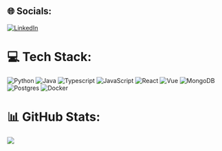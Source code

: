 ## 🌐 Socials:
[![LinkedIn](https://img.shields.io/badge/LinkedIn-%230077B5.svg?logo=linkedin&logoColor=white)](https://linkedin.com/in/https://www.linkedin.com/in/ziyad-bouazara) 

# 💻 Tech Stack:
![Python](https://img.shields.io/badge/Python-3776AB?style=for-the-badge&logo=python&logoColor=white) 
![Java](https://img.shields.io/badge/Java-ED8B00?style=for-the-badge&logo=openjdk&logoColor=white) 
![Typescript](https://img.shields.io/badge/TypeScript-007ACC?style=for-the-badge&logo=typescript&logoColor=white) 
![JavaScript](https://img.shields.io/badge/javascript-%23323330.svg?style=for-the-badge&logo=javascript&logoColor=%23F7DF1E) 
![React](https://img.shields.io/badge/react-%2320232a.svg?style=for-the-badge&logo=react&logoColor=%2361DAFB) 
![Vue](https://img.shields.io/badge/Vue.js-35495E?style=for-the-badge&logo=vue.js&logoColor=4FC08D) 
![MongoDB](https://img.shields.io/badge/MongoDB-%234ea94b.svg?style=for-the-badge&logo=mongodb&logoColor=white) 
![Postgres](https://img.shields.io/badge/PostgreSQL-316192?style=for-the-badge&logo=postgresql&logoColor=white)
![Docker](https://img.shields.io/badge/docker-%230db7ed.svg?style=for-the-badge&logo=docker&logoColor=white)

# 📊 GitHub Stats:
![](https://github-readme-streak-stats.herokuapp.com/?user=ZiyadBouazara&theme=transparent&hide_border=false&include_all_commits=true)<br/>
<!-- ![](https://github-readme-stats-ziyadbouazaras-projects.vercel.app/api?username=ZiyadBouazara&theme=transparent&hide_border=false&include_all_commits=true)<br/>
![](https://github-readme-stats-ziyadbouazaras-projects.vercel.app/api/top-langs/?username=ZiyadBouazara&theme=transparent&hide_border=false&layout=compact&include_all_commits=true) --!>


